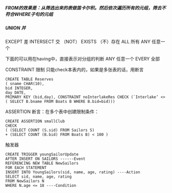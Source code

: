 ##### FROM的效果是：从筛选出来的表做笛卡尔积。然后依次遍历所有的元组，筛去不符合WHERE子句的元组

##### UNION 并
EXCEPT 差
INTERSECT 交
（NOT） EXISTS （不）存在
ALL 所有
ANY 任意一个

下面的可以用在having中，直接表示对分组的判断
ANY 任意一个
EVERY 全部

CONSTRAINT 限制
只能check本表内的，如果是多张表的话，用断言

```
CREATE TABLE Reserves( sname CHAR(10),bid INTEGER,day DATE,PRIMARY KEY (bid,day), CONSTRAINT noInterlakeRes CHECK (`Interlake’ <>( SELECT B.bname FROM Boats B WHERE B.bid=bid)))
```


ASSERTION 断言：在多个表中创建限制条件：

```
CREATE ASSERTION smallClubCHECK( (SELECT COUNT (S.sid) FROM Sailors S)+ (SELECT COUNT (B.bid) FROM Boats B) < 100 )
```

触发器

```
CREATE TRIGGER youngSailorUpdateAFTER INSERT ON SAILORS ------EventREFERENCING NEW TABLE NewSailorsFOR EACH STATEMENTINSERT INTO YoungSailors(sid, name, age, rating) ----ActionSELECT sid, name, age, ratingFROM NewSailors NWHERE N.age <= 18 ----Condition
```

